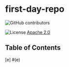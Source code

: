 # first-day-repo

<img alt="GitHub contributors" src="https://img.shields.io/github/contributors/jackWarrick/Sport-Events-Lookup">

![License](https://img.shields.io/badge/License-Apache_2.0-blue.svg)  [Apache 2.0](https://opensource.org/licenses/Apache-2.0)

## Table of Contents
[e] #(e)
<a name="e"></a>
